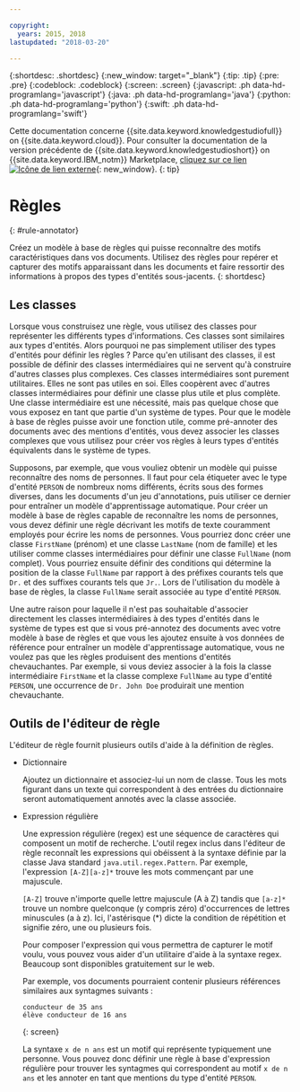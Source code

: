 ```yaml
---

copyright:
  years: 2015, 2018
lastupdated: "2018-03-20"

---
```


{:shortdesc: .shortdesc}
{:new_window: target="_blank"}
{:tip: .tip}
{:pre: .pre}
{:codeblock: .codeblock}
{:screen: .screen}
{:javascript: .ph data-hd-programlang='javascript'}
{:java: .ph data-hd-programlang='java'}
{:python: .ph data-hd-programlang='python'}
{:swift: .ph data-hd-programlang='swift'}

Cette documentation concerne
{{site.data.keyword.knowledgestudiofull}} on {{site.data.keyword.cloud}}.
Pour consulter la documentation de la version précédente de {{site.data.keyword.knowledgestudioshort}} on {{site.data.keyword.IBM_notm}} Marketplace,
[cliquez sur
ce lien ![Icône de lien externe](../../icons/launch-glyph.svg "Icône de lien externe")](https://console.bluemix.net/docs/services/knowledge-studio/rule-annotator.html){: new_window}.
{: tip}

# Règles
{: #rule-annotator}

Créez un modèle à base de règles qui puisse reconnaître des motifs caractéristiques dans
vos documents.
Utilisez des règles pour repérer et capturer des motifs apparaissant dans les documents et faire ressortir
des informations à propos des types d'entités sous-jacents.
{: shortdesc}

## Les classes

Lorsque vous construisez une règle, vous utilisez des classes pour représenter
les différents types d'informations.
Ces classes sont similaires aux types d'entités.
Alors pourquoi ne pas simplement utiliser des types d'entités pour définir les règles ?
Parce qu'en utilisant des classes, il est possible de définir des classes intermédiaires qui ne servent qu'à construire d'autres
classes plus complexes.
Ces classes intermédiaires sont purement utilitaires.
Elles ne sont pas utiles en soi.
Elles coopèrent avec d'autres classes intermédiaires pour définir
une classe plus utile et plus complète.
Une classe intermédiaire est une nécessité, mais pas quelque chose que vous exposez en tant que partie d'un système de types.
Pour que le modèle à base de règles puisse avoir une fonction utile, comme pré-annoter des documents avec des mentions
d'entités, vous devez associer les classes complexes que vous utilisez pour créer vos règles à leurs types d'entités équivalents
dans le système de types.


Supposons, par exemple, que vous vouliez obtenir un modèle qui puisse reconnaître des
noms de personnes.
Il faut pour cela étiqueter avec le type d'entité `PERSON` de nombreux noms différents, écrits sous des formes diverses, dans les
documents d'un jeu d'annotations, puis utiliser ce dernier pour entraîner un modèle d'apprentissage automatique.
Pour créer un modèle à base de règles capable de reconnaître les noms de personnes, vous
devez définir une règle décrivant les motifs de texte couramment employés pour écrire les noms
de personnes.
Vous pourriez donc créer une classe `FirstName` (prénom)
et une classe `LastName` (nom de famille) et les utiliser comme classes intermédiaires
pour définir une classe `FullName` (nom complet).
Vous pourriez ensuite définir des conditions qui détermine la position de la classe `FullName` par rapport à des
préfixes courants tels que `Dr.` et des suffixes courants tels que `Jr.`. Lors de l'utilisation
du modèle à base de règles, la classe `FullName` serait associée au type d'entité `PERSON`.


Une autre raison pour laquelle il n'est pas souhaitable d'associer directement les classes intermédiaires à des
types d'entités dans le système de types est que si vous pré-annotez des documents avec votre modèle à base de règles et
que vous les ajoutez ensuite à vos données de référence pour entraîner un modèle d'apprentissage automatique, vous
ne voulez pas que les règles produisent des mentions d'entités chevauchantes.
Par exemple, si vous deviez associer à la fois la classe intermédiaire `FirstName` et la classe complexe `FullName` au
type d'entité `PERSON`, une occurrence de `Dr. John Doe` produirait une mention chevauchante.


## Outils de l'éditeur de règle

L'éditeur de règle fournit plusieurs outils d'aide à la définition de règles.

- Dictionnaire

    Ajoutez un dictionnaire et associez-lui un nom de classe.
Tous les mots figurant dans un texte qui correspondent à des entrées du dictionnaire seront automatiquement annotés avec la classe associée.


- Expression régulière

    Une expression régulière (regex) est une séquence de caractères qui composent un motif de recherche.
L'outil regex inclus dans l'éditeur de règle reconnaît les expressions qui obéissent à la syntaxe
définie par la classe Java standard `java.util.regex.Pattern`.
Par exemple, l'expression `[A-Z][a-z]*` trouve les mots commençant par une majuscule.


    `[A-Z]` trouve n'importe quelle lettre majuscule (A à Z) tandis que `[a-z]*` trouve
un nombre quelconque (y compris zéro) d'occurrences de lettres minuscules (a à z).
Ici, l'astérisque (*) dicte la condition de répétition et signifie zéro, une ou plusieurs fois.


    Pour composer l'expression qui vous permettra de capturer le motif voulu, vous pouvez vous aider d'un utilitaire d'aide à la syntaxe regex. Beaucoup sont disponibles
gratuitement sur le web.


    Par exemple, vos documents pourraient contenir plusieurs références similaires aux syntagmes suivants :


    ```
    conducteur de 35 ans
    élève conducteur de 16 ans
    ```
    {: screen}

    La syntaxe `x de n ans` est un motif qui représente typiquement une personne.
Vous pouvez donc définir une règle à base d'expression régulière pour trouver les syntagmes
qui correspondent au motif `x de n ans` et les annoter en tant que mentions du type d'entité `PERSON`.

